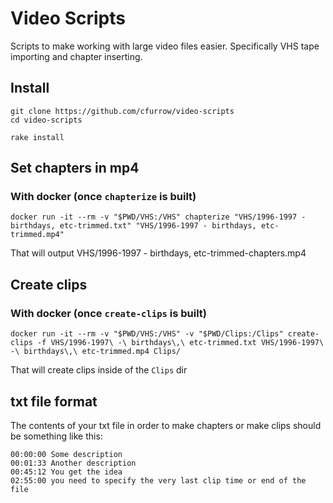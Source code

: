 # Video Scripts
Scripts to make working with large video files easier. Specifically VHS tape importing and chapter inserting.

## Install

```
git clone https://github.com/cfurrow/video-scripts
cd video-scripts

rake install
```


## Set chapters in mp4

### With docker (once `chapterize` is built)

```
docker run -it --rm -v "$PWD/VHS:/VHS" chapterize "VHS/1996-1997 - birthdays, etc-trimmed.txt" "VHS/1996-1997 - birthdays, etc-trimmed.mp4"
```

That will output VHS/1996-1997 - birthdays, etc-trimmed-chapters.mp4

## Create clips

### With docker (once `create-clips` is built)

```
docker run -it --rm -v "$PWD/VHS:/VHS" -v "$PWD/Clips:/Clips" create-clips -f VHS/1996-1997\ -\ birthdays\,\ etc-trimmed.txt VHS/1996-1997\ -\ birthdays\,\ etc-trimmed.mp4 Clips/
```
That will create clips inside of the `Clips` dir

## txt file format
The contents of your txt file in order to make chapters or make clips should be something like this:

```
00:00:00 Some description
00:01:33 Another description
00:45:12 You get the idea
02:55:00 you need to specify the very last clip time or end of the file
```
